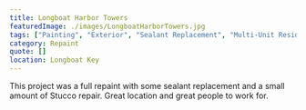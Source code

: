 ```yaml
---
title: Longboat Harbor Towers
featuredImage: ./images/LongboatHarborTowers.jpg
tags: ["Painting", "Exterior", "Sealant Replacement", "Multi-Unit Residential", "Stucco Repair"]
category: Repaint
quote: []
location: Longboat Key
---
```


This project was a full repaint with some sealant replacement and a small amount of Stucco repair.  Great location and great people to work for.
